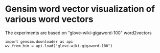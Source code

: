 # Gensim word vector visualization of various word vectors

The experiments are based on "glove-wiki-gigaword-100" word2vectors

```
import gensim.downloader as api
wv_from_bin = api.load("glove-wiki-gigaword-100")
```
